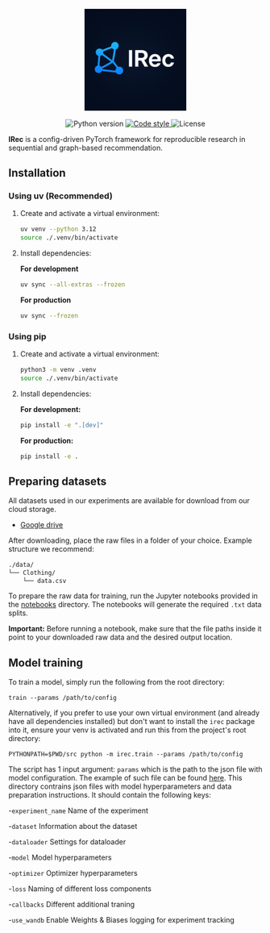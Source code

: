 <p align="center">
   <a>
      <img src="./assets/irec_logo.png" alt="cool irec logo" width="40%" height="40%">
   </a>
</p>

<p align="center">
   <a>
      <img src="https://img.shields.io/badge/python-3.12-blue?logo=python" alt="Python version">
   </a>
   <a href="https://github.com/astral-sh/ruff">
      <img src="https://img.shields.io/badge/code_style-ruff-blue?logo=python" alt="Code style">
   </a>
   <a>
      <img src="https://img.shields.io/badge/license-Apache 2.0-blue?logo=apache" alt="License">
   </a>
</p>

**IRec** is a config-driven PyTorch framework for reproducible research in sequential and graph-based recommendation.

## Installation

### Using uv (Recommended)

1. Create and activate a virtual environment:
   ```bash
   uv venv --python 3.12
   source ./.venv/bin/activate
   ```

2. Install dependencies:

   **For development**
   ```bash
   uv sync --all-extras --frozen
   ```

   **For production**
   ```bash
   uv sync --frozen
   ```

### Using pip

1. Create and activate a virtual environment:
   ```bash
   python3 -m venv .venv
   source ./.venv/bin/activate
   ```

2. Install dependencies:

   **For development:**
   ```bash
   pip install -e ".[dev]"
   ```

   **For production:**
   ```bash
   pip install -e .
   ```

## Preparing datasets
All datasets used in our experiments are available for download from our cloud storage.

- [Google drive](https://drive.google.com/drive/folders/1dt6eojPi5UILKG5KMVQi-jP5QG1t-HJx?usp=sharing)

After downloading, place the raw files in a folder of your choice. Example structure we recommend:
```
./data/
└── Clothing/
    └── data.csv
```

To prepare the raw data for training, run the Jupyter notebooks provided in the [notebooks](./notebooks) directory. The notebooks will generate the required `.txt` data splits.

**Important:** Before running a notebook, make sure that the file paths inside it point to your downloaded raw data and the desired output location.

## Model training
To train a model, simply run the following from the root directory:
```shell
train --params /path/to/config
```

Alternatively, if you prefer to use your own virtual environment (and already have all dependencies installed) but don't want to install the `irec` package into it, ensure your venv is activated and run this from the project's root directory:

```shell
PYTHONPATH=$PWD/src python -m irec.train --params /path/to/config
```

The script has 1 input argument: `params` which is the path to the json file with model configuration. The example of such file can be found [here](./configs). This directory contrains json files with model hyperparameters and data preparation instructions. It should contain the following keys:

-`experiment_name` Name of the experiment

-`dataset` Information about the dataset

-`dataloader` Settings for dataloader

-`model` Model hyperparameters

-`optimizer` Optimizer hyperparameters

-`loss` Naming of different loss components

-`callbacks` Different additional traning 

-`use_wandb` Enable Weights & Biases logging for experiment tracking